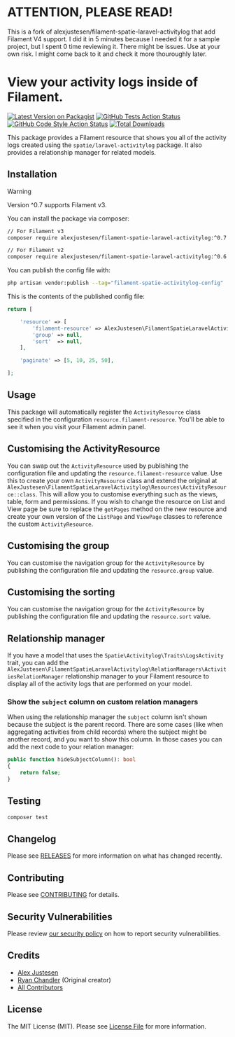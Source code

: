 # ATTENTION, PLEASE READ!

This is a fork of alexjustesen/filament-spatie-laravel-activitylog that add Filament V4 support. I did it in 5 minutes because I needed it for a sample project, but I spent 0 time reviewing it. There might be issues. Use at your own risk. I might come back to it and check it more thouroughly later.


# View your activity logs inside of Filament.

[![Latest Version on Packagist](https://img.shields.io/packagist/v/alexjustesen/filament-spatie-laravel-activitylog.svg?style=flat-square)](https://packagist.org/packages/alexjustesen/filament-spatie-laravel-activitylog)
[![GitHub Tests Action Status](https://img.shields.io/github/workflow/status/alexjustesen/filament-spatie-laravel-activitylog/run-tests?label=tests)](https://github.com/alexjustesen/filament-spatie-laravel-activitylog/actions?query=workflow%3Arun-tests+branch%3Amain)
[![GitHub Code Style Action Status](https://img.shields.io/github/workflow/status/alexjustesen/filament-spatie-laravel-activitylog/Check%20&%20fix%20styling?label=code%20style)](https://github.com/alexjustesen/filament-spatie-laravel-activitylog/actions?query=workflow%3A"Check+%26+fix+styling"+branch%3Amain)
[![Total Downloads](https://img.shields.io/packagist/dt/alexjustesen/filament-spatie-laravel-activitylog.svg?style=flat-square)](https://packagist.org/packages/alexjustesen/filament-spatie-laravel-activitylog)

This package provides a Filament resource that shows you all of the activity logs created using the `spatie/laravel-activitylog` package. It also provides a relationship manager for related models.

## Installation

> [!WARNING]
> Version ^0.7 supports Filament v3.

You can install the package via composer:

```bash
// For Filament v3
composer require alexjustesen/filament-spatie-laravel-activitylog:^0.7

// For Filament v2
composer require alexjustesen/filament-spatie-laravel-activitylog:^0.6
```

You can publish the config file with:

```bash
php artisan vendor:publish --tag="filament-spatie-activitylog-config"
```

This is the contents of the published config file:

```php
return [

    'resource' => [
        'filament-resource' => AlexJustesen\FilamentSpatieLaravelActivitylog\Resources\ActivityResource::class,
        'group' => null,
        'sort'  => null,
    ],

    'paginate' => [5, 10, 25, 50],

];
```

## Usage

This package will automatically register the `ActivityResource` class specified in the configuration `resource.filament-resource`. You'll be able to see it when you visit your Filament admin panel.

## Customising the ActivityResource

You can swap out the `ActivityResource` used by publishing the configuration file and updating the `resource.filament-resource` value. Use this to create your own `ActivityResource` class and extend the original at `AlexJustesen\FilamentSpatieLaravelActivitylog\Resources\ActivityResource::class`. This will allow you to customise everything such as the views, table, form and permissions. If you wish to change the resource on List and View page be sure to replace the `getPages` method on the new resource and create your own version of the `ListPage` and `ViewPage` classes to reference the custom `ActivityResource`.

## Customising the group

You can customise the navigation group for the `ActivityResource` by publishing the configuration file and updating the `resource.group` value.

## Customising the sorting

You can customise the navigation group for the `ActivityResource` by publishing the configuration file and updating the `resource.sort` value.

## Relationship manager

If you have a model that uses the `Spatie\Activitylog\Traits\LogsActivity` trait, you can add the `AlexJustesen\FilamentSpatieLaravelActivitylog\RelationManagers\ActivitiesRelationManager` relationship manager to your Filament resource to display all of the activity logs that are performed on your model.

### Show the `subject` column on custom relation managers

When using the relationship manager the `subject` column isn't shown because the subject is the parent record. There are some cases (like when aggregating activities from child records) where the subject might be another record, and you want to show this column. In those cases you can add the next code to your relation manager:

```php
public function hideSubjectColumn(): bool
{
    return false;
}
```

## Testing

```bash
composer test
```

## Changelog

Please see [RELEASES](https://github.com/alexjustesen/filament-spatie-laravel-activitylog/releases) for more information on what has changed recently.

## Contributing

Please see [CONTRIBUTING](.github/CONTRIBUTING.md) for details.

## Security Vulnerabilities

Please review [our security policy](../../security/policy) on how to report security vulnerabilities.

## Credits

- [Alex Justesen](https://github.com/alexjustesen)
- [Ryan Chandler](https://github.com/ryangjchandler) (Original creator)
- [All Contributors](../../contributors)

## License

The MIT License (MIT). Please see [License File](LICENSE.md) for more information.
